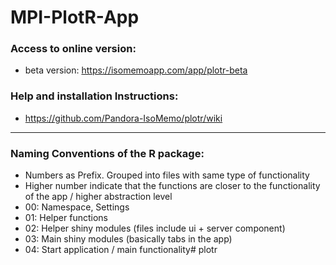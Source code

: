 # MPI-PlotR-App

### Access to online version:
- beta version: https://isomemoapp.com/app/plotr-beta

### Help and installation Instructions:
- https://github.com/Pandora-IsoMemo/plotr/wiki

----

### Naming Conventions of the R package:

- Numbers as Prefix. Grouped into files with same type of functionality
- Higher number indicate that the functions are closer to the functionality of the app / higher abstraction level
- 00: Namespace, Settings
- 01: Helper functions
- 02: Helper shiny modules (files include ui + server component)
- 03: Main shiny modules (basically tabs in the app)
- 04: Start application / main functionality# plotr
